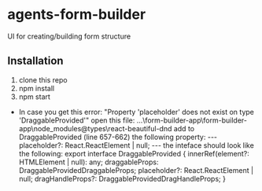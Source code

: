 # agents-form-builder
UI for creating/building form structure 
## Installation
1. clone this repo
2. npm install
3. npm start
- In case you get this error: "Property 'placeholder' does not exist on type 'DraggableProvided'"
  open this file: ...\form-builder-app\form-builder-app\node_modules\@types\react-beautiful-dnd
  add to DraggableProvided (line 657-662) the following property: --- placeholder?: React.ReactElement<HTMLElement> | null; ---
  the inteface should look like the following:
  export interface DraggableProvided {
    innerRef(element?: HTMLElement | null): any;
    draggableProps: DraggableProvidedDraggableProps;
    placeholder?: React.ReactElement<HTMLElement> | null;
    dragHandleProps?: DraggableProvidedDragHandleProps;
}


